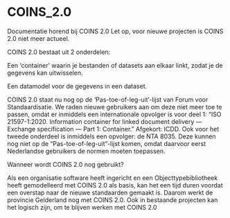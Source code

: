 # COINS_2.0
Documentatie horend bij COINS 2.0 Let op, voor nieuwe projecten is COINS 2.0 niet meer actueel.

COINS 2.0 bestaat uit 2 onderdelen:  

Een ‘container’ waarin je bestanden of datasets aan elkaar linkt, zodat je de gegevens kan uitwisselen.  

Een datamodel voor de gegevens in een dataset. 

COINS 2.0 staat nu nog op de ‘Pas-toe-of-leg-uit’-lijst van Forum voor Standaardisatie. We raden nieuwe gebruikers aan om deze niet meer toe te passen, omdat er inmiddels een internationale opvolger is voor deel 1: “ISO 21597-1:2020. Information container for linked document delivery — Exchange specification — Part 1: Container.” Afgekort: ICDD. Ook voor het tweede onderdeel is inmiddels een opvolger: de NTA 8035. Deze kunnen nog niet op de “Pas-toe-of-leg-uit”-lijst komen, omdat daarvoor eerst Nederlandse gebruikers de normen moeten toepassen. 

Wanneer wordt COINS 2.0 nog gebruikt? 

Als een organisatie software heeft ingericht en een Objecttypebibliotheek heeft gemodelleerd met COINS 2.0 als basis, kan het een tijd duren voordat een overstap naar de nieuwe standaarden gemaakt is. Daarom werkt de provincie Gelderland nog met COINS 2.0. Ook in bestaande projecten kan het logisch zijn, om te blijven werken met COINS 2.0 
